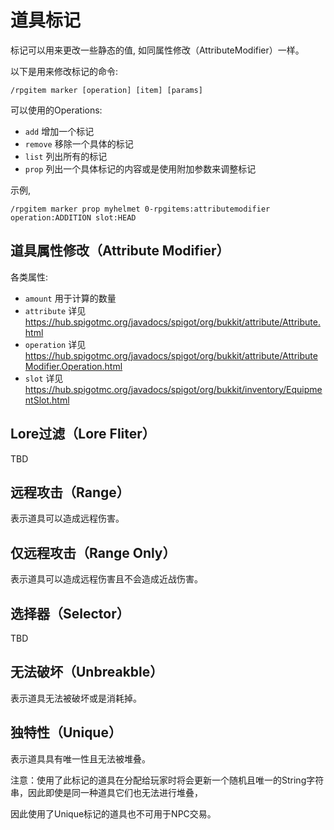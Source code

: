 # 道具标记

标记可以用来更改一些静态的值, 如同属性修改（AttributeModifier）一样。

以下是用来修改标记的命令:

```
/rpgitem marker [operation] [item] [params]
```

可以使用的Operations:

- `add` 增加一个标记
- `remove` 移除一个具体的标记
- `list` 列出所有的标记
- `prop` 列出一个具体标记的内容或是使用附加参数来调整标记

示例,

```
/rpgitem marker prop myhelmet 0-rpgitems:attributemodifier operation:ADDITION slot:HEAD
```

## 道具属性修改（Attribute Modifier）

各类属性:

- `amount` 用于计算的数量
- `attribute` 详见 https://hub.spigotmc.org/javadocs/spigot/org/bukkit/attribute/Attribute.html
- `operation` 详见 https://hub.spigotmc.org/javadocs/spigot/org/bukkit/attribute/AttributeModifier.Operation.html
- `slot` 详见 https://hub.spigotmc.org/javadocs/spigot/org/bukkit/inventory/EquipmentSlot.html

## Lore过滤（Lore Fliter）

TBD

## 远程攻击（Range）

表示道具可以造成远程伤害。

## 仅远程攻击（Range Only）

表示道具可以造成远程伤害且不会造成近战伤害。

## 选择器（Selector）

TBD

## 无法破坏（Unbreakble）

表示道具无法被破坏或是消耗掉。

## 独特性（Unique）

表示道具具有唯一性且无法被堆叠。

注意：使用了此标记的道具在分配给玩家时将会更新一个随机且唯一的String字符串，因此即使是同一种道具它们也无法进行堆叠，

因此使用了Unique标记的道具也不可用于NPC交易。
